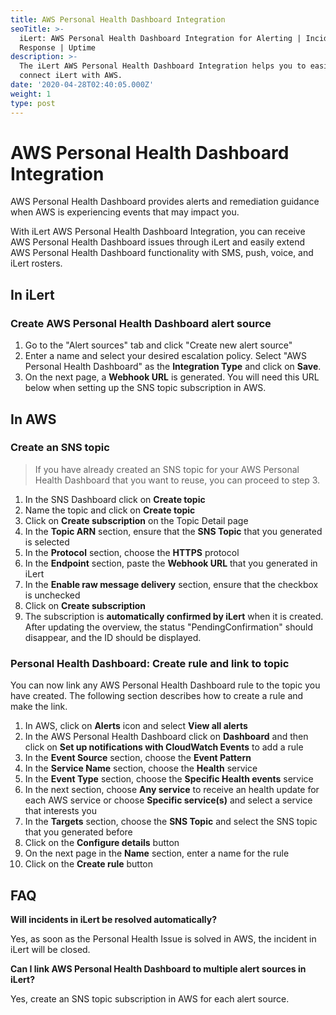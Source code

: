 ```yaml
---
title: AWS Personal Health Dashboard Integration
seoTitle: >-
  iLert: AWS Personal Health Dashboard Integration for Alerting | Incident
  Response | Uptime
description: >-
  The iLert AWS Personal Health Dashboard Integration helps you to easily
  connect iLert with AWS.
date: '2020-04-28T02:40:05.000Z'
weight: 1
type: post
---
```


# AWS Personal Health Dashboard Integration

AWS Personal Health Dashboard provides alerts and remediation guidance when AWS is experiencing events that may impact you.

With iLert AWS Personal Health Dashboard Integration, you can receive AWS Personal Health Dashboard issues through iLert and easily extend AWS Personal Health Dashboard functionality with SMS, push, voice, and iLert rosters.

## In iLert <a id="in-ilert"></a>

### Create AWS Personal Health Dashboard alert source <a id="create-alert-source"></a>

1. Go to the "Alert sources" tab and click "Create new alert source"
2. Enter a name and select your desired escalation policy. Select "AWS Personal Health Dashboard" as the **Integration Type** and click on **Save**.
3. On the next page, a **Webhook URL** is generated. You will need this URL below when setting up the SNS topic subscription in AWS.

## In AWS

### Create an SNS topic <a id="create-sns-topic"></a>

> If you have already created an SNS topic for your AWS Personal Health Dashboard that you want to reuse, you can proceed to step 3.

1. In the SNS Dashboard click on **Create topic**
2. Name the topic and click on **Create topic**
3. Click on **Create subscription** on the Topic Detail page
4. In the **Topic ARN** section, ensure that the **SNS Topic** that you generated is selected
5. In the **Protocol** section, choose the **HTTPS** protocol
6. In the **Endpoint** section, paste the **Webhook URL** that you generated in iLert
7. In the **Enable raw message delivery** section, ensure that the checkbox is unchecked
8. Click on **Create subscription**
9. The subscription is **automatically confirmed by iLert** when it is created. After updating the overview, the status "PendingConfirmation" should disappear, and the ID should be displayed.

### Personal Health Dashboard: Create rule and link to topic <a id="create-phd-rule"></a>

You can now link any AWS Personal Health Dashboard rule to the topic you have created. The following section describes how to create a rule and make the link.

1. In AWS, click on **Alerts** icon and select **View all alerts**
2. In the AWS Personal Health Dashboard click on **Dashboard** and then click on **Set up notifications with CloudWatch Events** to add a rule
3. In the **Event Source** section, choose the **Event Pattern**
4. In the **Service Name** section, choose the **Health** service
5. In the **Event Type** section, choose the **Specific Health events** service
6. In the next section, choose **Any service** to receive an health update for each AWS service or choose **Specific service\(s\)** and select a service that interests you
7. In the **Targets** section, choose the **SNS Topic** and select the SNS topic that you generated before
8. Click on the **Configure details** button
9. On the next page in the **Name** section, enter a name for the rule
10. Click on the **Create rule** button

## FAQ <a id="faq"></a>

**Will incidents in iLert be resolved automatically?**

Yes, as soon as the Personal Health Issue is solved in AWS, the incident in iLert will be closed.

**Can I link AWS Personal Health Dashboard to multiple alert sources in iLert?**

Yes, create an SNS topic subscription in AWS for each alert source.

